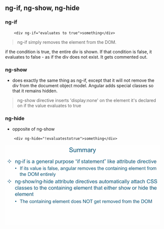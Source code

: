 ## ng-if, ng-show, ng-hide


### ng-if

```
    <div ng-if="evaluates to true">something</div>
```

> ng-if simply removes the element from the DOM.


if the condition is true, the entire div is shown. If that condition is false, it evaluates
to false - as if the div does not exist. It gets commented out.


### ng-show

- does exactly the same thing as ng-if, except that it will not remove the div from the
  document object model. Angular adds special classes so that it remains hidden.
  
> ng-show directive inserts 'display:none' on the element it's declared on if the value
> evaluates to true

### ng-hide

- opposite of ng-show    

```
    <div ng-hide="!evaluatestotrue">something</div>
```

![](../images/ngifshowhide.png)
























